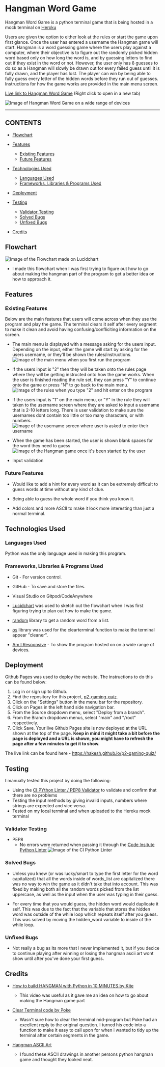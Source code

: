 # Hangman Word Game

Hangman Word Game is a python terminal game that is being hosted in a mock terminal on [Heroku](https://www.heroku.com/?)

Users are given the option to either look at the rules or start the game upon first glance. Once the user has entered a username the Hangman game will start. Hangman is a word guessing game where the users play against a computer, where their objective is to figure out the randomly picked hidden word based only on how long the word is, and by guessing letters to find out if they exist in the word or not. However, the user only has 8 guesses to do so as a Hangman will slowly be drawn out for every failed guess until it is fully drawn, and the player has lost. The player can win by being able to fully guess every letter of the hidden words before they run out of guesses. Instructions for how the game works are provided in the main menu screen.

[Live link to Hangman Word Game](https://p3-hangman-word-game.herokuapp.com/) (Right click to open in a new tab)

![Image of Hangman Word Game on a wide range of devices](docs/am_i_responsive.png)

---

## CONTENTS
* [Flowchart](#flowchart)
* [Features](#features)
  * [Existing Features](#existing-features)
  * [Future Features](#future-features)

* [Technologies Used](#technologies-used)
  * [Languages Used](#languages-used)
  * [Frameworks, Libraries & Programs Used](#frameworks-libraries--programs-used)

* [Deployment](#deployment)

* [Testing](#testing)
    * [Validator Testing](#validator-testing)
    * [Solved Bugs](#solved-bugs)
    * [Unfixed Bugs](#unfixed-bugs)

* [Credits](#credits)


## Flowchart
![Image of the Flowchart made on Lucidchart](docs/flowchart.png)

- I made this flowchart when I was first trying to figure out how to go about making the hangman part of the program to get a better idea on how to approach it.

## Features

### Existing Features

Below are the main features that users will come across when they use the program and play the game. The terminal clears it self after every segment to make it clean and avoid having confusing/confliciting information on the screen.

- The main menu is displayed with a message asking for the users input. Depending on the input, either the game will start by asking for the users username, or they'll be shown the rules/instructions.
![Image of the main menu when you first run the program](docs/features/main_menu.png)


- If the users input is "2" then they will be taken onto the rules page where they will be getting instructed onto how the game works. When the user is finished reading the rule set, they can press "Y" to continue onto the game or press "N" to go back to the main menu.
![Image of the rules when you type "2" and hit enter on the program](docs/features/rules.png)

- If the users input is "1" on the main menu, or "Y" in the rule they will taken to the username screen where they are asked to input a username that is 2-10 letters long. There is user validation to make sure the usernames dont contain too little or too many characters, or with numbers.
![Image of the username screen where user is asked to enter their username](docs/features/username.png)

- When the game has been started, the user is shown blank spaces for the word they need to guess
![Image of the Hangman game once it's been started by the user](docs/features/hangman_game.png)

- Input validation
![]()

### Future Features

- Would like to add a hint for every word as it can be extremely difficult to guess words at time without any kind of clue.

- Being able to guess the whole word if you think you know it.

- Add colors and more ASCII to make it look more interesting than just a normal terminal.


## Technologies Used

### Languages Used

Python was the only language used in making this program.

### Frameworks, Libraries & Programs Used

- Git - For version control.

- GitHub - To save and store the files.

- Visual Studio on Gitpod/CodeAnywhere

- [Lucidchart](https://www.lucidchart.com/pages/) was used to sketch out the flowchart when I was first figuring trying to plan out how to make the game.

- [random](https://docs.python.org/3/library/random.html) library to get a random word from a list.

- [os](https://docs.python.org/3/library/os.html) library was used for the clearterminal function to make the terminal appear "cleaner".

- [Am I Responsive](https://ui.dev/amiresponsive) - To show the program hosted on on a wide range of devices.


## Deployment

Github Pages was used to deploy the website. The instructions to do this can be found below:

1. Log in or sign up to Github.
2. Find the repository for this project, [p2-gaming-quiz](https://github.com/Hakesh/p2-gaming-quiz).
3. Click on the "Settings" button in the menu bar for the repository.
4. Click on Pages in the left hand side navigation bar.
5. From the Source dropdown menu, select "Deploy from a branch".
6. From the Branch dropdown menus, select "main" and "/root" respectively.
7. Click Save. Your live Github Pages site is now deployed at the URL shown at the top of the page. **Keep in mind it might take a bit before the page is deployed and a URL is shown, you might have to refresh the page after a few minutes to get it to show.**

The live link can be found here - https://hakesh.github.io/p2-gaming-quiz/

## Testing

I manually tested this project by doing the following:

* Using the [CI PYthon Linter / PEP8 Validator](https://pep8ci.herokuapp.com/#) to validate and confirm that there are no problems
* Testing the input methods by giving invalid inputs, numbers where strings are expected and vice versa.
* Tested on my local terminal and when uploaded to the Heroku mock terminal


### Validator Testing

* PEP8
    * No errors were returned when passing it through the [Code Insitute Python Linter](https://pep8ci.herokuapp.com/#)
    ![Image of the CI Python Linter](docs/ci_python_linter.png)

    
### Solved Bugs

- Unless you knew (or was lucky/smart to type the first letter for the word capitalized) that all the words inside of words_list are capitalized there was no way to win the game as it didn't take that into account. This was fixed by making both all the random words picked from the list uppercase, as well as the input when the user was typing in their guess.

- For every time that you would guess, the hidden word would duplicate it self. This was due to the fact that the variable that stores the hidden word was outside of the while loop which repeats itself after you guess. This was solved by moving the hidden_word variable to inside of the while loop.

### Unfixed Bugs

- Not really a bug as its more that I never implemented it, but if you decice to continue playing after winning or losing the hangman ascii art wont show until after you've done your first guess.


## Credits

- [How to build HANGMAN with Python in 10 MINUTES by Kite](https://www.youtube.com/watch?v=m4nEnsavl6w)
  - This video was useful as it gave me an idea on how to go about making the Hangman game part

- [Clear Terminal code by Poke](https://stackoverflow.com/questions/2084508/clear-terminal-in-python)
  - Wasn't sure how to clear the terminal mid-program but Poke had an excellent reply to the original question. I turned his code
  into a function to make it easy to call upon for when i wanted to tidy up the terminal after certain segments in the game.

- [Hangman ASCII Art](https://codereview.stackexchange.com/questions/101968/hangman-with-ascii)
  - I found these ASCII drawings in another persons python hangman game and thought they looked neat.
